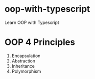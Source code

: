 # oop-with-typescript
Learn OOP with Typescript

# OOP 4 Principles
1. Encapsulation
2. Abstraction
3. Inheritance
4. Polymorphism